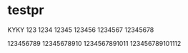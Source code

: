 # testpr
KYKY
123
1234
12345
123456
1234567
12345678

123456789
12345678910
1234567891011
123456789101112

